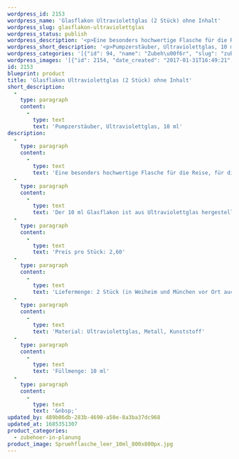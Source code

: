 ```yaml
---
wordpress_id: 2153
wordpress_name: 'Glasflakon Ultraviolettglas (2 Stück) ohne Inhalt'
wordpress_slug: glasflakon-ultraviolettglas
wordpress_status: publish
wordpress_description: '<p>Eine besonders hochwertige Flasche für die Reise, für die Handtasche, ...<br />Der 10 ml Glasflakon ist aus Ultraviolettglas hergestellt, der hochwertige Pumpzerstäuber aus goldfarbenem Metall (Steigrohr und Schutzkappe: Kunststoff) ist unser Favorit in Bezug auf Komfort und Qualität der Sprühleistung.</p><p>Preis pro Stück: 2,60<br />Liefermenge: 2 Stück (in Weiheim und München vor Ort auch einzeln erhältlich)<br />Material: Ultraviolettglas, Metall, Kunststoff<br />Füllmenge: 10 ml</p><p>&nbsp;</p>'
wordpress_short_description: '<p>Pumpzerstäuber, Ultraviolettglas, 10 ml</p>'
wordpress_categories: '[{"id": 94, "name": "Zubeh\u00f6r", "slug": "zubehoer-in-planung"}]'
wordpress_images: '[{"id": 2154, "date_created": "2017-01-31T16:49:21", "date_created_gmt": "2017-01-31T14:49:21", "date_modified": "2017-01-31T16:49:21", "date_modified_gmt": "2017-01-31T14:49:21", "src": "https://my.feenbaum.de/wp-content/uploads/2017/01/Spruehflasche_leer_10ml_800x800px.jpg", "name": "Spruehflasche_leer_10ml_800x800px", "alt": ""}]'
id: 2153
blueprint: product
title: 'Glasflakon Ultraviolettglas (2 Stück) ohne Inhalt'
short_description:
  -
    type: paragraph
    content:
      -
        type: text
        text: 'Pumpzerstäuber, Ultraviolettglas, 10 ml'
description:
  -
    type: paragraph
    content:
      -
        type: text
        text: 'Eine besonders hochwertige Flasche für die Reise, für die Handtasche, ...'
  -
    type: paragraph
    content:
      -
        type: text
        text: 'Der 10 ml Glasflakon ist aus Ultraviolettglas hergestellt, der hochwertige Pumpzerstäuber aus goldfarbenem Metall (Steigrohr und Schutzkappe: Kunststoff) ist unser Favorit in Bezug auf Komfort und Qualität der Sprühleistung.'
  -
    type: paragraph
    content:
      -
        type: text
        text: 'Preis pro Stück: 2,60'
  -
    type: paragraph
    content:
      -
        type: text
        text: 'Liefermenge: 2 Stück (in Weiheim und München vor Ort auch einzeln erhältlich)'
  -
    type: paragraph
    content:
      -
        type: text
        text: 'Material: Ultraviolettglas, Metall, Kunststoff'
  -
    type: paragraph
    content:
      -
        type: text
        text: 'Füllmenge: 10 ml'
  -
    type: paragraph
    content:
      -
        type: text
        text: '&nbsp;'
updated_by: 489b06db-283b-4690-a50e-8a3ba37dc968
updated_at: 1685351307
product_categories:
  - zubehoer-in-planung
product_image: Spruehflasche_leer_10ml_800x800px.jpg
---
```

